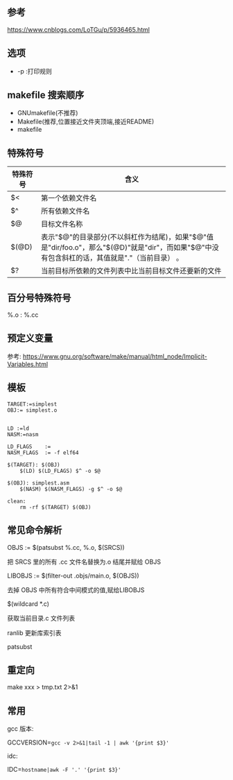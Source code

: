 ## 参考

https://www.cnblogs.com/LoTGu/p/5936465.html

## 选项


- -p :打印规则

## makefile 搜索顺序

- GNUmakefile(不推荐)
- Makefile(推荐,位置接近文件夹顶端,接近README)
- makefile

## 特殊符号

特殊符号 | 含义
-----|---
$< | 第一个依赖文件名
$^ | 所有依赖文件名
$@ | 目标文件名称
$(@D) |表示"\$@"的目录部分(不以斜杠作为结尾)，如果"\$@"值是"dir/foo.o"，那么"\$(@D)"就是"dir"，而如果"$@"中没有包含斜杠的话，其值就是"."（当前目录） 。
$? | 当前目标所依赖的文件列表中比当前目标文件还要新的文件


## 百分号特殊符号

%.o : %.cc

## 预定义变量

参考: https://www.gnu.org/software/make/manual/html_node/Implicit-Variables.html

## 模板

```
TARGET:=simplest
OBJ:= simplest.o


LD :=ld
NASM:=nasm

LD_FLAGS 	:=
NASM_FLAGS	:= -f elf64

$(TARGET): $(OBJ)
	$(LD) $(LD_FLAGS) $^ -o $@

$(OBJ): simplest.asm
	$(NASM) $(NASM_FLAGS) -g $^ -o $@

clean:
	rm -rf $(TARGET) $(OBJ)
```

## 常见命令解析

OBJS := $(patsubst %.cc, %.o, $(SRCS))

把 SRCS 里的所有 .cc 文件名替换为.o 结尾并赋给 OBJS

LIBOBJS := $(filter-out .objs/main.o, $(OBJS))

去掉 OBJS 中所有符合中间模式的值,赋给LIBOBJS

$(wildcard *.c)

获取当前目录.c 文件列表


ranlib 更新库索引表

patsubst

## 重定向

make xxx > tmp.txt 2>&1

## 常用

gcc 版本:

GCCVERSION=`gcc -v 2>&1|tail -1 | awk '{print $3}' `

idc:

IDC=`hostname|awk -F '.' '{print $3}'`
